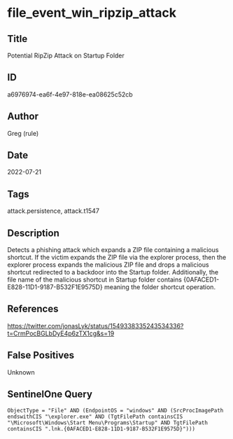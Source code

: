 # file_event_win_ripzip_attack

## Title
Potential RipZip Attack on Startup Folder

## ID
a6976974-ea6f-4e97-818e-ea08625c52cb

## Author
Greg (rule)

## Date
2022-07-21

## Tags
attack.persistence, attack.t1547

## Description
Detects a phishing attack which expands a ZIP file containing a malicious shortcut.
If the victim expands the ZIP file via the explorer process, then the explorer process expands the malicious ZIP file and drops a malicious shortcut redirected to a backdoor into the Startup folder.
Additionally, the file name of the malicious shortcut in Startup folder contains {0AFACED1-E828-11D1-9187-B532F1E9575D} meaning the folder shortcut operation.


## References
https://twitter.com/jonasLyk/status/1549338335243534336?t=CrmPocBGLbDyE4p6zTX1cg&s=19

## False Positives
Unknown

## SentinelOne Query
```
ObjectType = "File" AND (EndpointOS = "windows" AND (SrcProcImagePath endswithCIS "\explorer.exe" AND (TgtFilePath containsCIS "\Microsoft\Windows\Start Menu\Programs\Startup" AND TgtFilePath containsCIS ".lnk.{0AFACED1-E828-11D1-9187-B532F1E9575D}")))

```